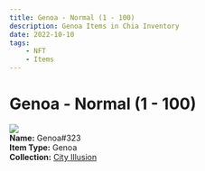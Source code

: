 ```yaml
---
title: Genoa - Normal (1 - 100)
description: Genoa Items in Chia Inventory
date: 2022-10-10
tags:
    - NFT
    - Items
---
```


# Genoa - Normal (1 - 100)
<div class="item_thumbnail">
<img loading="lazy" src="https://wvls6n4vwasb6oewu4v4phw3cqy3jjyh6dkue5vm5zavvnv24xcq.arweave.net/tVcvN5WwJB84lqcrx57bFDG0pwfw1UJ2rO5BWra65cU"><br/>
<div><strong>Name:</strong> Genoa#323</div>
<div><strong>Item Type:</strong> Genoa</div>
<div><strong>Collection:</strong> <a href="https://www.spacescan.io/xch/nft/collection/col1lend2dcn558km4wcwta4xnkfv3xpcmlp9kyt0m909emvfxechlyqdl5ndg">City Illusion</a></div>
</div>

